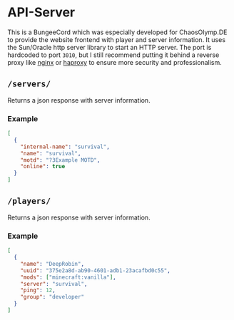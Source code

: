 # API-Server

This is a BungeeCord which was especially developed for ChaosOlymp.DE to provide the website frontend with player and server information. It uses the Sun/Oracle http server library to start an HTTP server. The port is hardcoded to port `3010`, but I still recommend putting it behind a reverse proxy like [nginx](https://www.nginx.com/) or [haproxy](https://www.haproxy.com/) to ensure more security and professionalism.

## `/servers/`
Returns a json response with server information.

### Example
```json
[
  {
    "internal-name": "survival",
    "name": "survival",
    "motd": "?3Example MOTD",
    "online": true
  }
]
```

## `/players/`
Returns a json response with server information.

### Example
```json
[
  {
    "name": "DeepRobin",
    "uuid": "375e2a8d-ab90-4601-adb1-23acafbd0c55",
    "mods": ["minecraft:vanilla"],
    "server": "survival",
    "ping": 12,
    "group": "developer"
  }
]
```
